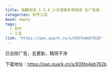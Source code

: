 ```yaml
---
title: 猫翻阅读_1.5.4_小说漫画多源阅读 去广告版
categories: 软件工具
mood: empty
tags:
  - 软件
  - 工具
link: "https://pan.quark.cn/s/935fe4eb762b"
---
```


已去除广告，去更新，精简干净




下载地址：https://pan.quark.cn/s/935fe4eb762b









